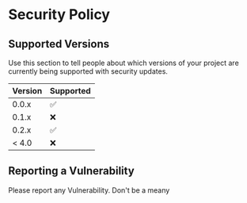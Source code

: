 # Security Policy

## Supported Versions

Use this section to tell people about which versions of your project are
currently being supported with security updates.

| Version | Supported          |
| ------- | ------------------ |
| 0.0.x   | :white_check_mark: |
| 0.1.x   | :x:                |
| 0.2.x   | :white_check_mark: |
| < 4.0   | :x:                |

## Reporting a Vulnerability

Please report any Vulnerability. Don't be a meany
